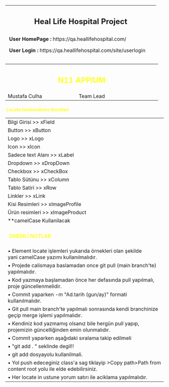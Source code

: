 <table width="358" style="height: 170px; width: 480px;">
<tbody>
<tr style="height: 62px;">
<td style="height: 62px; width: 470px;">
<h2 style="text-align: center;"><strong>&nbsp;</strong><strong>Heal Life Hospital Project&nbsp;</strong><strong></strong></h2>
</td>
</tr>
<tr style="height: 36px;">
<td style="height: 36px; width: 470px;">&nbsp;<strong>User HomePage :</strong>&nbsp;https://qa.heallifehospital.com/</td>
</tr>
<tr style="height: 36px;">
<td style="height: 36px; width: 470px;">&nbsp;<strong>User Login :</strong>&nbsp;https://qa.heallifehospital.com/site/userlogin</td>
</tr>
<tr style="height: 36px;">
<td style="height: 36px; width: 470px;">&nbsp;<strong>Admin Login :</strong>&nbsp;https://qa.heallifehospital.com/site/login</td>
</tr>
</tbody>
</table>
<p></p>
<table width="447" style="width: 486px;">
<tbody>
<tr>
<td colspan="2" style="width: 476px;">
<h2 style="color: #ff2; text-align: center;"><strong> N11 APPIUM </strong></h2>
</td>
</tr>
<tr>
<td style="width: 216.422px;">Mustafa Culha</td>
<td style="width: 253.578px;">Team Lead</td>
</tr>
<tr>

</tr>
</tbody>
</table>
<p></p>
<tbody>
<table>

<h4><span style="color: #ff2;">&nbsp;Locate İsimlendirme Kurallari</span>&nbsp;</h4>
<tr>
<td width="533">Bilgi Girisi &gt;&gt; xField</td>
</tr>
<tr>
<td width="533">Button &gt;&gt; xButton</td>
</tr>
<tr>
<td width="533">Logo &gt;&gt; xLogo</td>
</tr>
<tr>
<td width="533">Icon &gt;&gt; xIcon</td>
</tr>
<tr>
<td width="533">Sadece text Alanı &gt;&gt; xLabel</td>
</tr>
<tr>
<td width="533">Dropdown &gt;&gt; xDropDown</td>
</tr>
<tr>
<td width="533">Checkbox &gt;&gt; xCheckBox</td>
</tr>
<tr>
<td width="533">Tablo S&uuml;t&uuml;nu &gt;&gt; xColumn</td>
</tr>
<tr>
<td width="533">Tablo Satiri &gt;&gt; xRow</td>
</tr>
<tr>
<td width="533">Linkler &gt;&gt; xLink</td>
</tr>
<tr>
<td width="533">Kisi Resimleri &gt;&gt; xImageProfile</td>
</tr>
<tr>
<td width="533">&Uuml;r&uuml;n resimleri &gt;&gt; xImageProduct</td>
</tr>
<tr>
<td width="533">**camelCase Kullanilacak</td>
</tr>
<tr>
<td width="533">
<h4>&nbsp;<span style="color: #ff2;">ONEMLİ NOTLAR</span>&nbsp;</h4>
</td>
</tr>
<tr>
<td width="533">&bull; Element locate işlemleri yukarıda &ouml;rnekleri olan şekilde yani&nbsp;camelCase&nbsp;yazımı kullanılmalıdır.</td>
</tr>
<tr>
<td width="533">&bull;&nbsp;Projede calismaya baslamadan once git pull (main branch'te) yapılmalıdır.</td>
</tr>
<tr>
<td width="533">&bull; Kod yazmaya başlamadan &ouml;nce her defasında pull yapılmalı, proje g&uuml;ncellenmelidir.</td>
</tr>
<tr>
<td width="533">&bull; Commit yaparken -m "Ad.tarih (gun/ay)" formati kullanılmalıdır.</td>
</tr>
<tr>
<td width="533">&bull; Git pull main branch'te yapılmalı sonrasında kendi branchinize ge&ccedil;ip merge işlemi yapılmalıdır.</td>
</tr>
<tr>
<td width="533">&bull; Kendiniz kod yazmamış olsanız bile herg&uuml;n pull yapıp, projemizin g&uuml;ncelliğinden emin olunmalıdır.</td>
</tr>
<tr>
<td width="533">&bull; Commit yaparken aşağıdaki sıralama takip edilmeli</td>
</tr>
<tr>
<td width="533">&bull; "git add . " seklinde degil!!</td>
</tr>
<tr>
<td width="533">&bull; git add dosyayolu kullanilmali.</td>
</tr>
<tr>
<td width="533">&bull; Yol push edeceginiz class'a sag tiklayip &gt;Copy path&gt;Path from content root yolu ile elde edebilirsiniz.</td>
</tr>
<tr>
<td width="533">&bull; Her locate in ustune yorum satırı ile aciklama yapılmalıdır.</td>
</tr>

</table>
